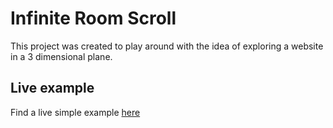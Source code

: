 # Infinite Room Scroll

This project was created to play around with the idea of exploring a website in a 3 dimensional plane.

## Live example

Find a live simple example [here](https://tsamantanis.github.io/infinite-scroll-room/)